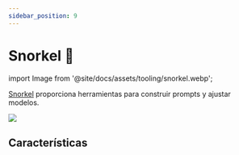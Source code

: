 ```yaml
---
sidebar_position: 9
---
```


# Snorkel 🚧

import Image from '@site/docs/assets/tooling/snorkel.webp';

[Snorkel](https://snorkel.ai/snorkel-flow-platform/foundation-model/) proporciona herramientas para construir prompts y ajustar modelos.

<div style={{textAlign: 'center'}}>
  <img src={Image} style={{width: "750px"}}/>
</div>

## Características
